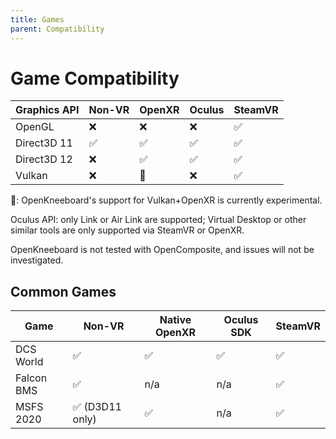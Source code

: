 ```yaml
---
title: Games
parent: Compatibility
---
```


# Game Compatibility

| Graphics API | Non-VR | OpenXR | Oculus | SteamVR |
| -------------|--------|--------|--------|---------|
| OpenGL       | ❌ | ❌ | ❌ | ✅ |
| Direct3D 11  | ✅ | ✅ | ✅ | ✅ |
| Direct3D 12  | ❌ | ✅ | ✅ | ✅ |
| Vulkan       | ❌ | 🧪 | ❌ | ✅ |

🧪: OpenKneeboard's support for Vulkan+OpenXR is currently experimental.

Oculus API: only Link or Air Link are supported; Virtual Desktop or other similar tools are only supported via SteamVR or OpenXR.

OpenKneeboard is not tested with OpenComposite, and issues will not be investigated.

## Common Games

| Game | Non-VR | Native OpenXR | Oculus SDK | SteamVR |
|------|--------|---------------|------------|---------|
| DCS World | ✅ | ✅ | ✅ | ✅ |
| Falcon BMS | ✅ | n/a | n/a | ✅ |
| MSFS 2020  | ✅ (D3D11 only) | ✅ | n/a | ✅ |